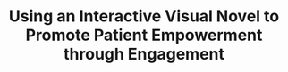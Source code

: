 ---
name: "Using An Interactive Visual Novel To"
title: "Using an Interactive Visual Novel to Promote Patient Empowerment through Engagement"
project: null
event: "Foundations of Digital Games"
authors:
- name: "Yin, L."
- name: "Ring, L."
- name: "Bickmore, T."
year: 2012
resources:
- name: "fdg12"
  src: "fdg12.pdf"
external_url: null
draft: false
---